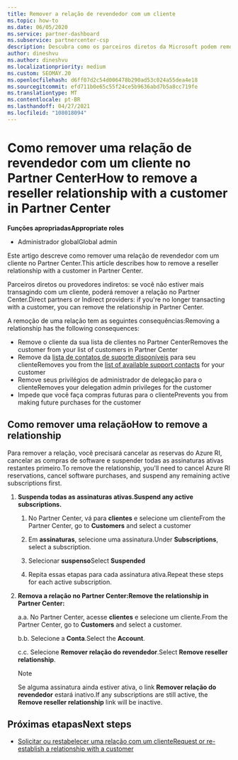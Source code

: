 ```yaml
---
title: Remover a relação de revendedor com um cliente
ms.topic: how-to
ms.date: 06/05/2020
ms.service: partner-dashboard
ms.subservice: partnercenter-csp
description: Descubra como os parceiros diretos da Microsoft podem remover clientes de suas listas, remover privilégios de administrador delegados e parar de dar suporte ou comprar um cliente.
author: dineshvu
ms.author: dineshvu
ms.localizationpriority: medium
ms.custom: SEOMAY.20
ms.openlocfilehash: d6ff07d2c54d006478b290ad53c024a55dea4e18
ms.sourcegitcommit: efd711b0e65c55f24ce5b9636abd7b5a8cc719fe
ms.translationtype: MT
ms.contentlocale: pt-BR
ms.lasthandoff: 04/27/2021
ms.locfileid: "108018094"
---
```

# <a name="how-to-remove-a-reseller-relationship-with-a-customer-in-partner-center"></a><span data-ttu-id="5c4e4-103">Como remover uma relação de revendedor com um cliente no Partner Center</span><span class="sxs-lookup"><span data-stu-id="5c4e4-103">How to remove a reseller relationship with a customer in Partner Center</span></span>

<span data-ttu-id="5c4e4-104">**Funções apropriadas**</span><span class="sxs-lookup"><span data-stu-id="5c4e4-104">**Appropriate roles**</span></span>

- <span data-ttu-id="5c4e4-105">Administrador global</span><span class="sxs-lookup"><span data-stu-id="5c4e4-105">Global admin</span></span>

<span data-ttu-id="5c4e4-106">Este artigo descreve como remover uma relação de revendedor com um cliente no Partner Center.</span><span class="sxs-lookup"><span data-stu-id="5c4e4-106">This article describes how to remove a reseller relationship with a customer in Partner Center.</span></span>

<span data-ttu-id="5c4e4-107">Parceiros diretos ou provedores indiretos: se você não estiver mais transagindo com um cliente, poderá remover a relação no Partner Center.</span><span class="sxs-lookup"><span data-stu-id="5c4e4-107">Direct partners or Indirect providers: if you're no longer transacting with a customer, you can remove the relationship in Partner Center.</span></span>

<span data-ttu-id="5c4e4-108">A remoção de uma relação tem as seguintes consequências:</span><span class="sxs-lookup"><span data-stu-id="5c4e4-108">Removing a relationship has the following consequences:</span></span>

- <span data-ttu-id="5c4e4-109">Remove o cliente da sua lista de clientes no Partner Center</span><span class="sxs-lookup"><span data-stu-id="5c4e4-109">Removes the customer from your list of customers in Partner Center</span></span>
- <span data-ttu-id="5c4e4-110">Remove da [lista de contatos de suporte disponíveis](assign-support-contacts.md) para seu cliente</span><span class="sxs-lookup"><span data-stu-id="5c4e4-110">Removes you from the [list of available support contacts](assign-support-contacts.md) for your customer</span></span>
- <span data-ttu-id="5c4e4-111">Remove seus privilégios de administrador de delegação para o cliente</span><span class="sxs-lookup"><span data-stu-id="5c4e4-111">Removes your delegation admin privileges for the customer</span></span>
- <span data-ttu-id="5c4e4-112">Impede que você faça compras futuras para o cliente</span><span class="sxs-lookup"><span data-stu-id="5c4e4-112">Prevents you from making future purchases for the customer</span></span>

## <a name="how-to-remove-a-relationship"></a><span data-ttu-id="5c4e4-113">Como remover uma relação</span><span class="sxs-lookup"><span data-stu-id="5c4e4-113">How to remove a relationship</span></span>

<span data-ttu-id="5c4e4-114">Para remover a relação, você precisará cancelar as reservas do Azure RI, cancelar as compras de software e suspender todas as assinaturas ativas restantes primeiro.</span><span class="sxs-lookup"><span data-stu-id="5c4e4-114">To remove the relationship, you'll need to cancel Azure RI reservations, cancel software purchases, and suspend any remaining active subscriptions first.</span></span>

1. <span data-ttu-id="5c4e4-115">**Suspenda todas as assinaturas ativas.**</span><span class="sxs-lookup"><span data-stu-id="5c4e4-115">**Suspend any active subscriptions.**</span></span>

   1. <span data-ttu-id="5c4e4-116">No Partner Center, vá para **clientes** e selecione um cliente</span><span class="sxs-lookup"><span data-stu-id="5c4e4-116">From the Partner Center, go to **Customers** and select a customer</span></span>

   2. <span data-ttu-id="5c4e4-117">Em **assinaturas**, selecione uma assinatura.</span><span class="sxs-lookup"><span data-stu-id="5c4e4-117">Under **Subscriptions**, select a subscription.</span></span>

   3. <span data-ttu-id="5c4e4-118">Selecionar **suspenso**</span><span class="sxs-lookup"><span data-stu-id="5c4e4-118">Select **Suspended**</span></span>

   4. <span data-ttu-id="5c4e4-119">Repita essas etapas para cada assinatura ativa.</span><span class="sxs-lookup"><span data-stu-id="5c4e4-119">Repeat these steps for each active subscription.</span></span>

2. <span data-ttu-id="5c4e4-120">**Remova a relação no Partner Center:**</span><span class="sxs-lookup"><span data-stu-id="5c4e4-120">**Remove the relationship in Partner Center:**</span></span>

   <span data-ttu-id="5c4e4-121">a.</span><span class="sxs-lookup"><span data-stu-id="5c4e4-121">a.</span></span> <span data-ttu-id="5c4e4-122">No Partner Center, acesse **clientes** e selecione um cliente.</span><span class="sxs-lookup"><span data-stu-id="5c4e4-122">From the Partner Center, go to **Customers** and select a customer.</span></span>

   <span data-ttu-id="5c4e4-123">b.</span><span class="sxs-lookup"><span data-stu-id="5c4e4-123">b.</span></span> <span data-ttu-id="5c4e4-124">Selecione a **Conta**.</span><span class="sxs-lookup"><span data-stu-id="5c4e4-124">Select the **Account**.</span></span>

   <span data-ttu-id="5c4e4-125">c.</span><span class="sxs-lookup"><span data-stu-id="5c4e4-125">c.</span></span> <span data-ttu-id="5c4e4-126">Selecione **Remover relação do revendedor**.</span><span class="sxs-lookup"><span data-stu-id="5c4e4-126">Select **Remove reseller relationship**.</span></span>

   > [!NOTE]
   > <span data-ttu-id="5c4e4-127">Se alguma assinatura ainda estiver ativa, o link **Remover relação do revendedor** estará inativo.</span><span class="sxs-lookup"><span data-stu-id="5c4e4-127">If any subscriptions are still active, the **Remove reseller relationship** link will be inactive.</span></span>

## <a name="next-steps"></a><span data-ttu-id="5c4e4-128">Próximas etapas</span><span class="sxs-lookup"><span data-stu-id="5c4e4-128">Next steps</span></span>

- [<span data-ttu-id="5c4e4-129">Solicitar ou restabelecer uma relação com um cliente</span><span class="sxs-lookup"><span data-stu-id="5c4e4-129">Request or re-establish a relationship with a customer</span></span>](request-a-relationship-with-a-customer.md)
